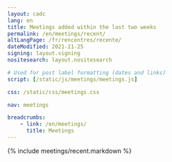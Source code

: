 ```yaml
---
layout: cadc
lang: en
title: Meetings added within the last two weeks
permalink: /en/meetings/recent/
altLangPage: /fr/rencontres/recente/
dateModified: 2021-11-25
signing: layout.signing
nositesearch: layout.nositesearch

# Used for post label formatting (dates and links)
script: [/static/js/meetings/meetings.js]

css: /static/css/meetings.css

nav: meetings

breadcrumbs:
    - link: /en/meetings/
      title: Meetings
---
```


{% include meetings/recent.markdown %}
